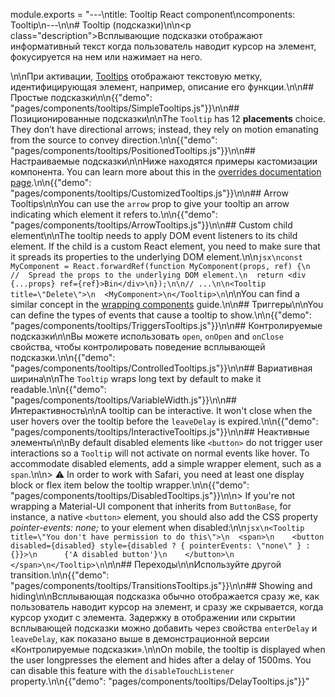module.exports = "---\ntitle: Tooltip React component\ncomponents: Tooltip\n---\n\n# Tooltip (подсказки)\n\n<p class=\"description\">Всплывающие подсказки отображают информативный текст когда пользователь наводит курсор на элемент, фокусируется на нем или нажимает на него.</p>\n\nПри активации, [Tooltips](https://material.io/design/components/tooltips.html) отображают текстовую метку, идентифицирующая элемент, например, описание его функции.\n\n## Простые подсказки\n\n{{\"demo\": \"pages/components/tooltips/SimpleTooltips.js\"}}\n\n## Позиционированные подсказки\n\nThe `Tooltip` has 12 **placements** choice. They don’t have directional arrows; instead, they rely on motion emanating from the source to convey direction.\n\n{{\"demo\": \"pages/components/tooltips/PositionedTooltips.js\"}}\n\n## Настраиваемые подсказки\n\nНиже находятся примеры кастомизации компонента. You can learn more about this in the [overrides documentation page](/customization/components/).\n\n{{\"demo\": \"pages/components/tooltips/CustomizedTooltips.js\"}}\n\n## Arrow Tooltips\n\nYou can use the `arrow` prop to give your tooltip an arrow indicating which element it refers to.\n\n{{\"demo\": \"pages/components/tooltips/ArrowTooltips.js\"}}\n\n## Custom child element\n\nThe tooltip needs to apply DOM event listeners to its child element. If the child is a custom React element, you need to make sure that it spreads its properties to the underlying DOM element.\n\n```jsx\nconst MyComponent = React.forwardRef(function MyComponent(props, ref) {\n  //  Spread the props to the underlying DOM element.\n  return <div {...props} ref={ref}>Bin</div>\n});\n\n// ...\n\n<Tooltip title=\"Delete\">\n  <MyComponent>\n</Tooltip>\n```\n\nYou can find a similar concept in the [wrapping components](/guides/composition/#wrapping-components) guide.\n\n## Триггеры\n\nYou can define the types of events that cause a tooltip to show.\n\n{{\"demo\": \"pages/components/tooltips/TriggersTooltips.js\"}}\n\n## Контролируемые подсказки\n\nВы можете использовать `open`, `onOpen` and `onClose` свойства, чтобы контролировать поведение всплывающей подсказки.\n\n{{\"demo\": \"pages/components/tooltips/ControlledTooltips.js\"}}\n\n## Вариативная ширина\n\nThe `Tooltip` wraps long text by default to make it readable.\n\n{{\"demo\": \"pages/components/tooltips/VariableWidth.js\"}}\n\n## Интерактивность\n\nA tooltip can be interactive. It won't close when the user hovers over the tooltip before the `leaveDelay` is expired.\n\n{{\"demo\": \"pages/components/tooltips/InteractiveTooltips.js\"}}\n\n## Неактивные элементы\n\nBy default disabled elements like `<button>` do not trigger user interactions so a `Tooltip` will not activate on normal events like hover. To accommodate disabled elements, add a simple wrapper element, such as a `span`.\n\n> ⚠️ In order to work with Safari, you need at least one display block or flex item below the tooltip wrapper.\n\n{{\"demo\": \"pages/components/tooltips/DisabledTooltips.js\"}}\n\n> If you're not wrapping a Material-UI component that inherits from `ButtonBase`, for instance, a native `<button>` element, you should also add the CSS property *pointer-events: none;* to your element when disabled:\n\n```jsx\n<Tooltip title=\"You don't have permission to do this\">\n  <span>\n    <button disabled={disabled} style={disabled ? { pointerEvents: \"none\" } : {}}>\n      {'A disabled button'}\n    </button>\n  </span>\n</Tooltip>\n```\n\n## Переходы\n\nИспользуйте другой transition.\n\n{{\"demo\": \"pages/components/tooltips/TransitionsTooltips.js\"}}\n\n## Showing and hiding\n\nВсплывающая подсказка обычно отображается сразу же, как пользователь наводит курсор на элемент, и сразу же скрывается, когда курсор уходит с элемента. Задержку в отображении или скрытии всплывающей подсказки можно добавить через свойства `enterDelay` и `leaveDelay`, как показано выше в демонстрационной версии «Контролируемые подсказки».\n\nOn mobile, the tooltip is displayed when the user longpresses the element and hides after a delay of 1500ms. You can disable this feature with the `disableTouchListener` property.\n\n{{\"demo\": \"pages/components/tooltips/DelayTooltips.js\"}}"
